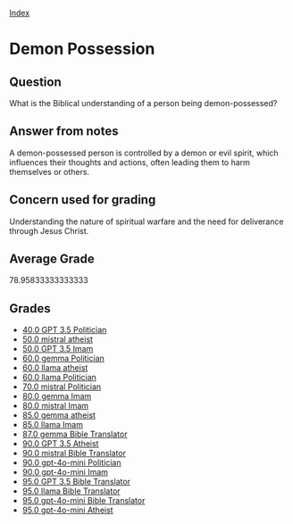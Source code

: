 
[Index](../../index.md)
# Demon Possession
## Question
What is the Biblical understanding of a person being demon-possessed?

## Answer from notes
A demon-possessed person is controlled by a demon or evil spirit, which influences their thoughts and actions, often leading them to harm themselves or others.

## Concern used for grading
Understanding the nature of spiritual warfare and the need for deliverance through Jesus Christ.

## Average Grade
78.95833333333333

## Grades
 * [40.0 GPT 3.5 Politician](../answers/GPT_3.5_Politician/Demon_Possession.md)
 * [50.0 mistral atheist](../answers/mistral_atheist/Demon_Possession.md)
 * [50.0 GPT 3.5 Imam](../answers/GPT_3.5_Imam/Demon_Possession.md)
 * [60.0 gemma Politician](../answers/gemma_Politician/Demon_Possession.md)
 * [60.0 llama atheist](../answers/llama_atheist/Demon_Possession.md)
 * [60.0 llama Politician](../answers/llama_Politician/Demon_Possession.md)
 * [70.0 mistral Politician](../answers/mistral_Politician/Demon_Possession.md)
 * [80.0 gemma Imam](../answers/gemma_Imam/Demon_Possession.md)
 * [80.0 mistral Imam](../answers/mistral_Imam/Demon_Possession.md)
 * [85.0 gemma atheist](../answers/gemma_atheist/Demon_Possession.md)
 * [85.0 llama Imam](../answers/llama_Imam/Demon_Possession.md)
 * [87.0 gemma Bible Translator](../answers/gemma_Bible_Translator/Demon_Possession.md)
 * [90.0 GPT 3.5 Atheist](../answers/GPT_3.5_Atheist/Demon_Possession.md)
 * [90.0 mistral Bible Translator](../answers/mistral_Bible_Translator/Demon_Possession.md)
 * [90.0 gpt-4o-mini Politician](../answers/gpt-4o-mini_Politician/Demon_Possession.md)
 * [90.0 gpt-4o-mini Imam](../answers/gpt-4o-mini_Imam/Demon_Possession.md)
 * [95.0 GPT 3.5 Bible Translator](../answers/GPT_3.5_Bible_Translator/Demon_Possession.md)
 * [95.0 llama Bible Translator](../answers/llama_Bible_Translator/Demon_Possession.md)
 * [95.0 gpt-4o-mini Bible Translator](../answers/gpt-4o-mini_Bible_Translator/Demon_Possession.md)
 * [95.0 gpt-4o-mini Atheist](../answers/gpt-4o-mini_Atheist/Demon_Possession.md)
